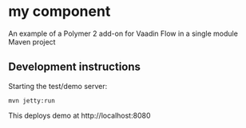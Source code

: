 # my component

An example of a Polymer 2 add-on for Vaadin Flow in a single module Maven project

## Development instructions

Starting the test/demo server:
```
mvn jetty:run
```

This deploys demo at http://localhost:8080
